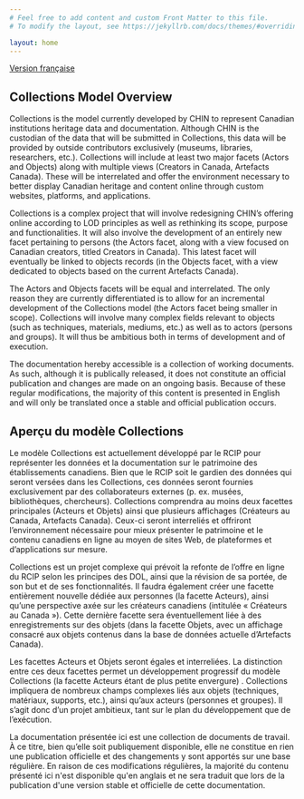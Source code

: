 ```yaml
---
# Feel free to add content and custom Front Matter to this file.
# To modify the layout, see https://jekyllrb.com/docs/themes/#overriding-theme-defaults

layout: home
---
```

[Version française](#aperçu-du-modèle-collections)

## Collections Model Overview

Collections is the model currently developed by CHIN to represent Canadian institutions heritage data and documentation. Although CHIN is the custodian of the data that will be submitted in Collections, this data will be provided by outside contributors exclusively (museums, libraries, researchers, etc.). Collections will include at least two major facets (Actors and Objects) along with multiple views (Creators in Canada, Artefacts Canada). These will be interrelated and offer the environment necessary to better display Canadian heritage and content online through custom websites, platforms, and applications.

Collections is a complex project that will involve redesigning CHIN’s offering online according to LOD principles as well as rethinking its scope, purpose and functionalities. It will also involve the development of an entirely new facet pertaining to persons (the Actors facet, along with a view focused on Canadian creators, titled Creators in Canada). This latest facet will eventually be linked to objects records (in the Objects facet, with a view dedicated to objects based on the current Artefacts Canada). 

The Actors and Objects facets will be equal and interrelated. The only reason they are currently differentiated is to allow for an incremental development of the Collections model (the Actors facet being smaller in scope). Collections will involve many complex fields relevant to objects (such as techniques, materials, mediums, etc.) as well as to actors (persons and  groups). It will thus be ambitious both in terms of development and of execution.

The documentation hereby accessible is a collection of working documents. As such, although it is publically released, it does not constitute an official publication and changes are made on an ongoing basis. Because of these regular modifications, the majority of this content is presented in English and will only be translated once a stable and official publication occurs.

## Aperçu du modèle Collections

Le modèle Collections est actuellement développé par le RCIP pour représenter les données et la documentation sur le patrimoine des établissements canadiens. Bien que le RCIP soit le gardien des données qui seront versées dans les Collections, ces données seront fournies exclusivement par des collaborateurs externes (p. ex. musées, bibliothèques, chercheurs). Collections comprendra au moins deux facettes principales (Acteurs et Objets) ainsi que plusieurs affichages (Créateurs au Canada, Artefacts Canada). Ceux-ci seront interreliés et offriront l’environnement nécessaire pour mieux présenter le patrimoine et le contenu canadiens en ligne au moyen de sites Web, de plateformes et d’applications sur mesure.

Collections est un projet complexe qui prévoit la refonte de l’offre en ligne du RCIP selon les principes des DOL, ainsi que la révision de sa portée, de son but et de ses fonctionnalités. Il faudra également créer une facette entièrement nouvelle dédiée aux personnes (la facette Acteurs), ainsi qu’une perspective axée sur les créateurs canadiens (intitulée « Créateurs au Canada »). Cette dernière facette sera éventuellement liée à des enregistrements sur des objets (dans la facette Objets, avec un affichage consacré aux objets contenus dans la base de données actuelle d’Artefacts Canada).

Les facettes Acteurs et Objets seront égales et interreliées. La distinction entre ces deux facettes permet un développement progressif du modèle Collections (la facette Acteurs étant de plus petite envergure) . Collections impliquera de nombreux champs complexes liés aux objets (techniques, matériaux, supports, etc.), ainsi qu’aux acteurs (personnes et groupes). Il s’agit donc d’un projet ambitieux, tant sur le plan du développement que de l’exécution.

La documentation présentée ici est une collection de documents de travail. À ce titre, bien qu’elle soit publiquement disponible, elle ne constitue en rien une publication officielle et des changements y sont apportés sur une base régulière. En raison de ces modifications régulières, la majorité du contenu présenté ici n'est disponible qu'en anglais et ne sera traduit que lors de la publication d'une version stable et officielle de cette documentation.
